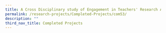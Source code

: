 ```yaml
---
title: A Cross Disciplinary study of Engagement in Teachers' Research Articles
permalink: /research-projects/Completed-Projects/com53/
description: ""
third_nav_title: Completed Projects
---
```

